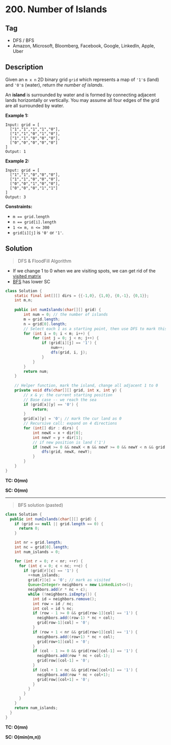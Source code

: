 # 200. Number of Islands

## Tag

- DFS / BFS
- Amazon, Microsoft, Bloomberg, Facebook, Google, LinkedIn, Apple, Uber

## Description 

Given an `m x n` 2D binary grid `grid` which represents a map of `'1'`s (land) and `'0'`s (water), return *the number of islands*.

An **island** is surrounded by water and is formed by connecting adjacent lands horizontally or vertically. You may assume all four edges of the grid are all surrounded by water.

 

**Example 1:**

```
Input: grid = [
  ["1","1","1","1","0"],
  ["1","1","0","1","0"],
  ["1","1","0","0","0"],
  ["0","0","0","0","0"]
]
Output: 1
```

**Example 2:**

```
Input: grid = [
  ["1","1","0","0","0"],
  ["1","1","0","0","0"],
  ["0","0","1","0","0"],
  ["0","0","0","1","1"]
]
Output: 3
```

 

**Constraints:**

- `m == grid.length`
- `n == grid[i].length`
- `1 <= m, n <= 300`
- `grid[i][j]` is `'0'` or `'1'`.



## Solution

> DFS & FloodFill Algorithm

- If we change 1 to 0 when we are visiting spots, we can get rid of the <u>visited matrix</u>
- <u>BFS</u> has lower SC



```java
class Solution {
    static final int[][] dirs = {{-1,0}, {1,0}, {0,-1}, {0,1}};
    int m,n;
    
    public int numIslands(char[][] grid) {
        int num = 0; // the number of islands
        m = grid.length;
        n = grid[0].length;
        // Select each 1 as a starting point, then use DFS to mark this island
        for (int i = 0; i < m; i++) {
            for (int j = 0; j < n; j++) {
                if (grid[i][j] == '1') {
                    num++;
                    dfs(grid, i, j);
                }
            }
        }
        return num;
    }
    
    // Helper function, mark the island, change all adjacent 1 to 0
    private void dfs(char[][] grid, int x, int y) {
        // x & y: the current starting position
        // Base case -- we reach the sea
        if (grid[x][y] == '0') {
            return;
        }
        grid[x][y] = '0'; // mark the cur land as 0
        // Recursive call: expand on 4 directions
        for (int[] dir : dirs) {
            int newX = x + dir[0];
            int newY = y + dir[1];
            // if new position is land ('1')
            if (newX >= 0 && newX < m && newY >= 0 && newY < n && grid[newX][newY] == '1') {
                dfs(grid, newX, newY);
            }
        }
    }
}
```

**TC: O(mn)**

**SC: O(mn)**

---

> BFS solution (pasted)

```java
class Solution {
  public int numIslands(char[][] grid) {
    if (grid == null || grid.length == 0) {
      return 0;
    }

    int nr = grid.length;
    int nc = grid[0].length;
    int num_islands = 0;

    for (int r = 0; r < nr; ++r) {
      for (int c = 0; c < nc; ++c) {
        if (grid[r][c] == '1') {
          ++num_islands;
          grid[r][c] = '0'; // mark as visited
          Queue<Integer> neighbors = new LinkedList<>();
          neighbors.add(r * nc + c);
          while (!neighbors.isEmpty()) {
            int id = neighbors.remove();
            int row = id / nc;
            int col = id % nc;
            if (row - 1 >= 0 && grid[row-1][col] == '1') {
              neighbors.add((row-1) * nc + col);
              grid[row-1][col] = '0';
            }
            if (row + 1 < nr && grid[row+1][col] == '1') {
              neighbors.add((row+1) * nc + col);
              grid[row+1][col] = '0';
            }
            if (col - 1 >= 0 && grid[row][col-1] == '1') {
              neighbors.add(row * nc + col-1);
              grid[row][col-1] = '0';
            }
            if (col + 1 < nc && grid[row][col+1] == '1') {
              neighbors.add(row * nc + col+1);
              grid[row][col+1] = '0';
            }
          }
        }
      }
    }
    return num_islands;
  }
}
```

**TC: O(mn)**

**SC: O(min(m,n))**


